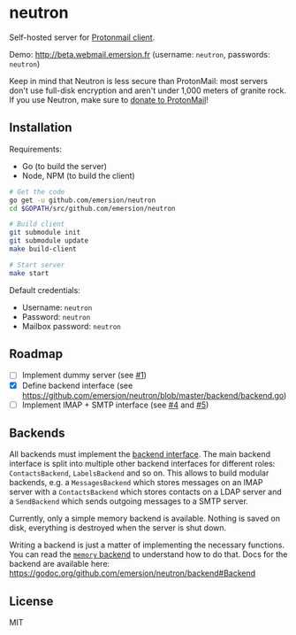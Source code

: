 # neutron

Self-hosted server for [Protonmail client](https://github.com/ProtonMail/WebClient).

Demo: http://beta.webmail.emersion.fr (username: `neutron`, passwords: `neutron`)

Keep in mind that Neutron is less secure than ProtonMail: most servers don't
use full-disk encryption and aren't under 1,000 meters of granite rock.
If you use Neutron, make sure to [donate to ProtonMail](https://protonmail.com/donate)!

## Installation

Requirements:
* Go (to build the server)
* Node, NPM (to build the client)

```bash
# Get the code
go get -u github.com/emersion/neutron
cd $GOPATH/src/github.com/emersion/neutron

# Build client
git submodule init
git submodule update
make build-client

# Start server
make start
```

Default credentials:
* Username: `neutron`
* Password: `neutron`
* Mailbox password: `neutron`

## Roadmap

- [ ] Implement dummy server (see [#1](https://github.com/emersion/neutron/issues/1))
- [x] Define backend interface (see https://github.com/emersion/neutron/blob/master/backend/backend.go)
- [ ] Implement IMAP + SMTP interface (see [#4](https://github.com/emersion/neutron/issues/4) and [#5](https://github.com/emersion/neutron/issues/5))

## Backends

All backends must implement the [backend interface](https://github.com/emersion/neutron/blob/master/backend/backend.go). The main backend interface is split into multiple other backend interfaces for different roles: `ContactsBackend`, `LabelsBackend` and so on. This allows to build modular backends, e.g. a `MessagesBackend` which stores messages on an IMAP server with a `ContactsBackend` which stores contacts on a LDAP server and a `SendBackend` which sends outgoing messages to a SMTP server.

Currently, only a simple memory backend is available. Nothing is saved on disk, everything is destroyed when the server is shut down.

Writing a backend is just a matter of implementing the necessary functions. You can read the [`memory` backend](https://github.com/emersion/neutron/tree/master/backend/memory) to understand how to do that. Docs for the backend are available here: https://godoc.org/github.com/emersion/neutron/backend#Backend

## License

MIT
